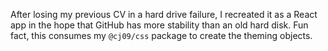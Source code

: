After losing my previous CV in a hard drive failure, I recreated it as a React app in the hope that GitHub has more stability than an old hard disk. Fun fact, this consumes my `@cj09/css` package to create the theming objects.
